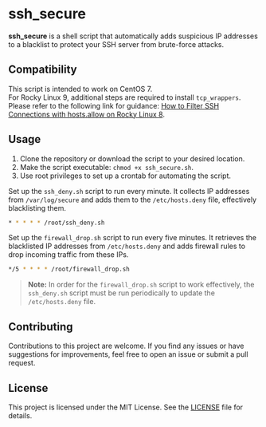 # ssh_secure
**ssh_secure** is a shell script that automatically adds suspicious IP addresses to a blacklist to protect your SSH server from brute-force attacks.


## Compatibility

This script is intended to work on CentOS 7.  
For Rocky Linux 9, additional steps are required to install `tcp_wrappers`.  
Please refer to the following link for guidance: [How to Filter SSH Connections with hosts.allow on Rocky Linux 8](https://zedt.eu/tech/linux/how-to-filter-ssh-connections-with-hosts-allow-on-rocky-linux-8/).


## Usage

1. Clone the repository or download the script to your desired location.
2. Make the script executable: `chmod +x ssh_secure.sh`.
3. Use root privileges to set up a crontab for automating the script.  

Set up the `ssh_deny.sh` script to run every minute. It collects IP addresses from `/var/log/secure` and adds them to the `/etc/hosts.deny` file, effectively blacklisting them.
```bash
* * * * * /root/ssh_deny.sh
```

Set up the `firewall_drop.sh` script to run every five minutes. It retrieves the blacklisted IP addresses from `/etc/hosts.deny` and adds firewall rules to drop incoming traffic from these IPs.
```bash
*/5 * * * * /root/firewall_drop.sh
```

> **Note:** In order for the `firewall_drop.sh` script to work effectively, the `ssh_deny.sh` script must be run periodically to update the `/etc/hosts.deny` file.


## Contributing

Contributions to this project are welcome. If you find any issues or have suggestions for improvements, feel free to open an issue or submit a pull request.


## License

This project is licensed under the MIT License. See the [LICENSE](LICENSE) file for details.
